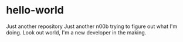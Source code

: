 # hello-world
Just another repository
Just another n00b trying to figure out what I'm doing.
Look out world, I'm a new developer in the making.
